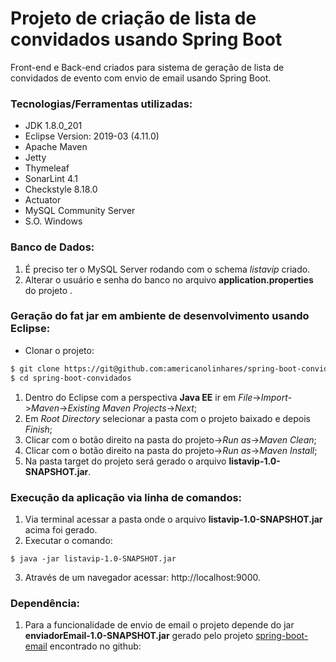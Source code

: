 # Projeto de criação de lista de convidados usando Spring Boot
Front-end e Back-end criados para sistema de geração de lista de convidados de evento com envio de email usando Spring Boot.

### Tecnologias/Ferramentas utilizadas:

* JDK 1.8.0_201
* Eclipse Version: 2019-03 (4.11.0)
* Apache Maven
* Jetty
* Thymeleaf
* SonarLint 4.1
* Checkstyle 8.18.0
* Actuator
* MySQL Community Server
* S.O. Windows

### Banco de Dados:
1. É preciso ter o MySQL Server rodando com o schema *listavip* criado.
2. Alterar o usuário e senha do banco no arquivo **application.properties** do projeto .

### Geração do fat jar em ambiente de desenvolvimento usando Eclipse:

* Clonar o projeto:

```sh
$ git clone https://git@github.com:americanolinhares/spring-boot-convidados.git
$ cd spring-boot-convidados
```

1. Dentro do Eclipse com a perspectiva **Java EE** ir em *File*->*Import*->*Maven*->*Existing Maven Projects*->*Next*;
2. Em *Root Directory* selecionar a pasta com o projeto baixado e depois *Finish*;
3. Clicar com o botão direito na pasta do projeto->*Run as*->*Maven Clean*;
4. Clicar com o botão direito na pasta do projeto->*Run as*->*Maven Install*;
5. Na pasta target do projeto será gerado o arquivo **listavip-1.0-SNAPSHOT.jar**.

### Execução da aplicação via linha de comandos:

1. Via terminal acessar a pasta onde o arquivo **listavip-1.0-SNAPSHOT.jar** acima foi gerado.
2. Executar o comando:

```
$ java -jar listavip-1.0-SNAPSHOT.jar
```

3. Através de um navegador acessar: http://localhost:9000.

### Dependência:

1. Para a funcionalidade de envio de email o projeto depende do jar **enviadorEmail-1.0-SNAPSHOT.jar** gerado pelo projeto [spring-boot-email](https://github.com/americanolinhares/spring-boot-email) encontrado no github: